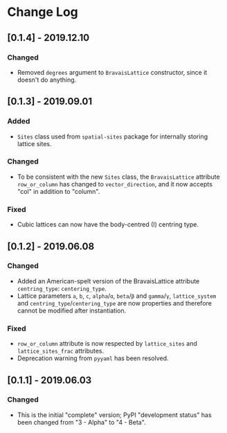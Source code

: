 # Change Log

## [0.1.4] - 2019.12.10

### Changed

- Removed `degrees` argument to `BravaisLattice` constructor, since it doesn't do anything.

## [0.1.3] - 2019.09.01

### Added

- `Sites` class used from `spatial-sites` package for internally storing lattice sites.

### Changed

- To be consistent with the new `Sites` class, the `BravaisLattice` attribute `row_or_column` has changed to `vector_direction`, and it now accepts "col" in addition to "column".

### Fixed

- Cubic lattices can now have the body-centred (I) centring type.

## [0.1.2] - 2019.06.08

### Changed

- Added an American-spelt version of the BravaisLattice attribute `centring_type`: `centering_type`.
- Lattice parameters `a`, `b`, `c`, `alpha`/`α`, `beta`/`β` and `gamma`/`γ`, `lattice_system` and `centring_type`/`centering_type` are now properties and therefore cannot be modified after instantiation.

### Fixed

- `row_or_column` attribute is now respected by `lattice_sites` and `lattice_sites_frac` attributes.
- Deprecation warning from `pyyaml` has been resolved.

## [0.1.1] - 2019.06.03

### Changed

- This is the initial "complete" version; PyPI "development status" has been changed from "3 - Alpha" to "4 - Beta".
